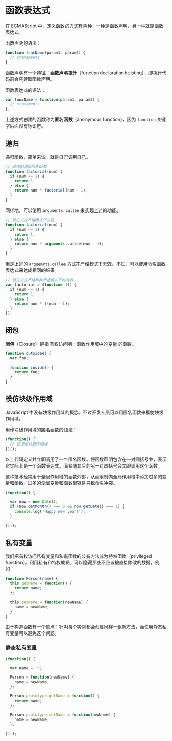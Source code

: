 # 函数表达式

在 ECMAScript 中，定义函数的方式有两种：一种是函数声明，另一种就是函数表达式。

函数声明的语法：

```js
function funcName(param1, param2) {
  // statements
}
```

函数声明有一个特征：**函数声明提升**（function declaration hoisting），即执行代码前会先读取函数声明。

函数表达式的语法：

```js
var funcName = function(param1, param2) {
  // statements
};
```

上述方式创建的函数称为**匿名函数**（anonymous function），因为 `function` 关键字后面没有标识符。

## 递归

递归函数，简单来说，就是自己调用自己。

```js
// 经典的递归阶乘函数
function factorial(num) {
  if (num <= 1) {
    return 1;
  } else {
    return num * factorial(num - 1);
  }
}
```

同样地，可以使用 `arguments.callee` 来实现上述的功能。

```js
// 该方式在严格模式下失效
function factorial(num) {
  if (num <= 1) {
    return 1;
  } else {
    return num * arguments.callee(num - 1);
  }
}
```

但是上述的 `arguemnts.callee` 方式在严格模式下无效。不过，可以使用命名函数表达式来达成相同的结果。

```js
// 该方式在严格和非严格模式下均有效
var factorial = (function f() {
  if (num <= 1) {
    return 1;
  } else {
    return num * f(num - 1);
  }
});
```

## 闭包

**闭包**（Closure）是指 有权访问另一函数作用域中的变量 的函数。

```js
function outside() {
  var foo;

  function inside() {
    return foo;
  }
}
```

## 模仿块级作用域

JavaScript 中没有块级作用域的概念。不过开发人员可以用匿名函数来模仿块级作用域。

用作块级作用域的匿名函数的语法：

```js
(function() {
  // 这里是块级作用域
})();
```

以上代码定义并立即调用了一个匿名函数。将函数声明包含在一对圆括号中，表示它实际上是一个函数表达式。而紧随其后的另一对圆括号会立即调用这个函数。

这种技术经常用于全局作用域的函数外部，从而限制向全局作用域中添加过多的变量和函数。过多的全局变量和函数很容易导致命名冲突。

```js
(function() {

  var now = new Date();
  if (now.getMonth() === 0 && now.getDate() === 1) {
    console.log('Happy new year!');
  }
  
})();
```

## 私有变量

我们把有权访问私有变量和私有函数的公有方法成为特权函数（privileged function）。利用私有和特权成员，可以隐藏那些不应该被直接修改的数据，例如：

```js
function Person(name) {
  this.getName = function() {
    return name;
  };

  this.setName = function(newName) {
    name = newName;
  }
}
```

由于构造函数有一个缺点：针对每个实例都会创建同样一组新方法，而使用静态私有变量可以避免这个问题。

### 静态私有变量

```js
(function() {

  var name = '';

  Person = function(newName) {
    name = newName;
  };

  Person.prototype.getName = function() {
    return name;
  };

  Person.prototype.setName = function(newName) {
    name = newName;
  };
  
})();
```